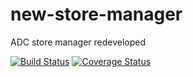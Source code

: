 # new-store-manager
ADC store manager redeveloped

[![Build Status](https://travis-ci.org/walsamlee/new-store-manager.svg?branch=master)](https://travis-ci.org/walsamlee/new-store-manager) [![Coverage Status](https://coveralls.io/repos/github/walsamlee/new-store-manager/badge.svg?branch=develop)](https://coveralls.io/github/walsamlee/new-store-manager?branch=develop)